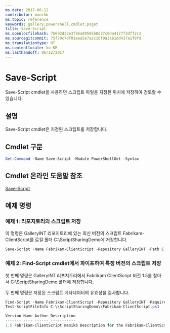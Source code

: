 ```yaml
---
ms.date: 2017-06-12
contributor: manikb
ms.topic: reference
keywords: gallery,powershell,cmdlet,psget
title: Save-Script
ms.openlocfilehash: 7b692d33e3f86a89505b8d37c0da4177f3dff2c2
ms.sourcegitcommit: 75f70c7df01eea5e7a2c16f9a3ab1dd437a1f8fd
ms.translationtype: HT
ms.contentlocale: ko-KR
ms.lasthandoff: 06/12/2017
---
```

# <a name="save-script"></a>Save-Script

Save-Script cmdlet을 사용하면 스크립트 파일을 지정된 위치에 저장하여 검토할 수 있습니다.

## <a name="description"></a>설명

Save-Script cmdlet은 지정된 스크립트를 저장합니다.

## <a name="cmdlet-syntax"></a>Cmdlet 구문

```powershell
Get-Command -Name Save-Script -Module PowerShellGet -Syntax
```
## <a name="cmdlet-online-help-reference"></a>Cmdlet 온라인 도움말 참조

[Save-Script](http://go.microsoft.com/fwlink/?LinkId=619786)

## <a name="example-commands"></a>예제 명령

### <a name="example-1-save-a-script-from-a-repository"></a>예제 1: 리포지토리의 스크립트 저장
이 명령은 GalleryINT 리포지토리에 있는 최신 버전의 스크립트 Fabrikam-ClientScript를 로컬 폴더 C:\ScriptSharingDemo에 저장합니다.

```powershell
Save-Script -Name Fabrikam-ClientScript -Repository GalleryINT -Path C:\ScriptSharingDemo
```

### <a name="example-2-save-a-version-of-a-script-by-piping-from-the-find-script-cmdlet"></a>예제 2: Find-Script cmdlet에서 파이프하여 특정 버전의 스크립트 저장

첫 번째 명령은 GalleryINT 리포지토리에서 Fabrikam ClientScript 버전 1.5를 찾아서 C:\ScriptSharingDemo 폴더에 저장합니다.

두 번째 명령은 저장된 스크립트 메타데이터의 유효성을 검사합니다.

```powershell
Find-Script -Name Fabrikam-ClientScript -Repository GalleryINT -RequiredVersion 1.5 | Save-Script -Path C:\\ScriptSharingDemo
Test-ScriptFileInfo C:\\ScriptSharingDemo\\Fabrikam-ClientScript.ps1

Version Name Author Description
------- ---- ------ -----------
1.5 Fabrikam-ClientScript manikb Description for the Fabrikam-ClientScript script
```

